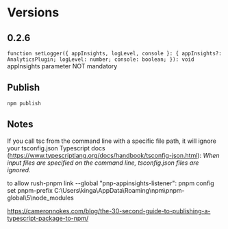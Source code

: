 ﻿


# Versions

## 0.2.6

` function setLogger({ appInsights, logLevel, console }: { appInsights?: AnalyticsPlugin; logLevel: number; console: boolean; }): void `
appInsights parameter NOT mandatory

## Publish
`npm publish`


## Notes

If you call tsc from the command line with a specific file path, it will ignore your tsconfig.json
Typescript docs (<https://www.typescriptlang.org/docs/handbook/tsconfig-json.html>):
_When input files are specified on the command line, tsconfig.json files are ignored._

to allow rush-pnpm link --global "pnp-appinsights-listener":
pnpm config set pnpm-prefix C:\Users\kinga\AppData\Roaming\npm\pnpm-global\5\node_modules


<https://cameronnokes.com/blog/the-30-second-guide-to-publishing-a-typescript-package-to-npm/>
